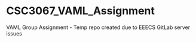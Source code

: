 # CSC3067_VAML_Assignment
VAML Group Assignment - Temp repo created due to EEECS GitLab server issues
